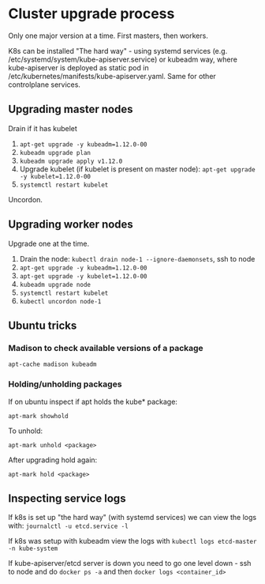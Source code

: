# Cluster upgrade process

Only one major version at a time. First masters, then workers.

K8s can be installed "The hard way" - using systemd services (e.g. /etc/systemd/system/kube-apiserver.service) or kubeadm way, where kube-apiserver is deployed as static pod in /etc/kubernetes/manifests/kube-apiserver.yaml. Same for other controlplane services.

## Upgrading master nodes
Drain if it has kubelet
1. ```apt-get upgrade -y kubeadm=1.12.0-00```
2. ```kubeadm upgrade plan```
3. ```kubeadm upgrade apply v1.12.0```
4. Upgrade kubelet (if kubelet is present on master node): ```apt-get upgrade -y kubelet=1.12.0-00```
5. ```systemctl restart kubelet```  

Uncordon.


## Upgrading worker nodes
Upgrade one at the time.
1. Drain the node: ```kubectl drain node-1 --ignore-daemonsets```, ssh to node
2. ```apt-get upgrade -y kubeadm=1.12.0-00```
3. ```apt-get upgrade -y kubelet=1.12.0-00```
4. ```kubeadm upgrade node ```
5. ```systemctl restart kubelet```
6. ```kubectl uncordon node-1```

## Ubuntu tricks
### Madison to check available versions of a package
```
apt-cache madison kubeadm
```
### Holding/unholding packages
If on ubuntu inspect if apt holds the kube* package:
```
apt-mark showhold
```
To unhold:  
```
apt-mark unhold <package>
```  
After upgrading hold again:  
```
apt-mark hold <package>
```

## Inspecting service logs
If k8s is set up "the hard way" (with systemd services) we can view the logs with:
``` journalctl -u etcd.service -l ```  

If k8s was setup with kubeadm view the logs with ```kubectl logs etcd-master -n kube-system```  

If kube-apiserver/etcd server is down you need to go one level down - ssh to node and do ``` docker ps -a ``` and then ``` docker logs <container_id> ```
